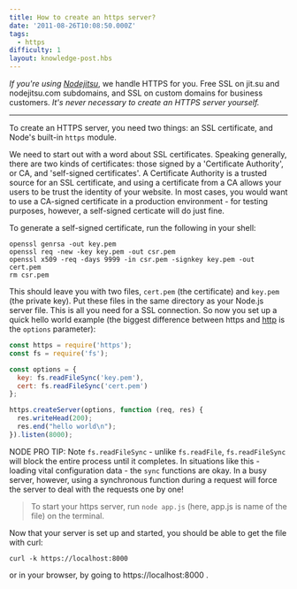 ```yaml
---
title: How to create an https server?
date: '2011-08-26T10:08:50.000Z'
tags:
  - https
difficulty: 1
layout: knowledge-post.hbs
---
```


*If you're using [Nodejitsu](http://nodejitsu.com)*, we handle HTTPS for you. Free SSL on jit.su and nodejitsu.com subdomains, and SSL on custom domains for business customers.
*It's never necessary to create an HTTPS server yourself.*

---

To create an HTTPS server, you need two things: an SSL certificate, and Node's built-in `https` module.

We need to start out with a word about SSL certificates. Speaking generally, there are two kinds of certificates: those signed by a 'Certificate Authority', or CA, and 'self-signed certificates'. A Certificate Authority is a trusted source for an SSL certificate, and using a certificate from a CA allows your users to be trust the identity of your website. In most cases, you would want to use a CA-signed certificate in a production environment - for testing purposes, however, a self-signed certicate will do just fine.

To generate a self-signed certificate, run the following in your shell:

```
openssl genrsa -out key.pem
openssl req -new -key key.pem -out csr.pem
openssl x509 -req -days 9999 -in csr.pem -signkey key.pem -out cert.pem
rm csr.pem
```

This should leave you with two files, `cert.pem` (the certificate) and `key.pem` (the private key). Put these files in the same directory as your Node.js server file. This is all you need for a SSL connection. So now you set up a quick hello world example (the biggest difference between https and [http](/en/knowledge/HTTP/servers/how-to-create-a-HTTP-server/) is the `options` parameter):

```javascript
const https = require('https');
const fs = require('fs');

const options = {
  key: fs.readFileSync('key.pem'),
  cert: fs.readFileSync('cert.pem')
};

https.createServer(options, function (req, res) {
  res.writeHead(200);
  res.end("hello world\n");
}).listen(8000);
```

NODE PRO TIP: Note `fs.readFileSync` - unlike `fs.readFile`, `fs.readFileSync` will block the entire process until it completes. In situations like this - loading vital configuration data - the `sync` functions are okay. In a busy server, however, using a synchronous function during a request will force the server to deal with the requests one by one!

> To start your https server, run `node app.js` (here, app.js is name of the file) on the terminal.

Now that your server is set up and started, you should be able to get the file with curl:

```
curl -k https://localhost:8000
```

or in your browser, by going to https://localhost:8000 .
